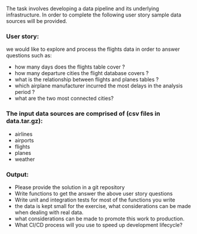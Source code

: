The task involves developing a data pipeline and its underlying infrastructure. In order to complete the following user story sample data sources will be provided.


### User story:

we would like to explore and process the flights data in order to answer questions such as:
- how many days does the flights table cover ?
- how many departure cities the flight database covers ?
- what is the relationship between flights and planes tables ?
- which airplane manufacturer incurred the most delays in the analysis period ?
- what are the two most connected cities?


### The input data sources are comprised of (csv files in data.tar.gz):

- airlines
- airports
- flights
- planes
- weather


### Output:
- Please provide the solution in a git repository
- Write functions to get the answer the above user story questions
- Write unit and integration tests for most of the functions you write
- the data is kept small for the exercise, what considerations can be made when dealing with real data.
- what considerations can be made to promote this work to production.
- What CI/CD process will you use to speed up development lifecycle?
